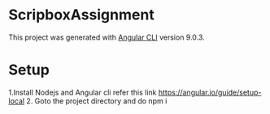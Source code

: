 # ScripboxAssignment

This project was generated with [Angular CLI](https://github.com/angular/angular-cli) version 9.0.3.

# Setup
1.Install Nodejs and Angular cli refer this link https://angular.io/guide/setup-local
2. Goto the project directory and do npm i


